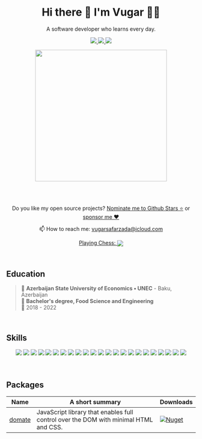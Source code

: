 <h1 align="center">
  Hi there 👋 I'm Vugar 👨‍💻
</h1>

<p align="center">
  A software developer who learns every day.
</p>

<p align="center">
  <a href="https://github.com/sponsors/vugarsafarzada">
    <img src="https://img.shields.io/badge/sponsor-30363D?style=for-the-badge&logo=GitHub-Sponsors&logoColor=#white" />        
  </a>
  <a href="https://www.linkedin.com/in/vugar-safarzada/">
    <img src="https://img.shields.io/badge/linkedin-%230077B5.svg?&style=for-the-badge&logo=linkedin&logoColor=white" />
  </a>
  <a href="https://leetcode.com/u/vugarsafarzada/">
    <img src="https://img.shields.io/badge/-LeetCode-FFA116?style=for-the-badge&logo=LeetCode&logoColor=black" />
  </a>
</p>

<p align="center">
  <a href="#"><img src="https://github-readme-stats.vercel.app/api?username=vugarsafarzada&show_icons=true&count_private=true&theme=dark" width="350"></a>
</p>

<br/>
<br/>

<p align="center">
  Do you like my open source projects? <a href="https://stars.github.com/nominate/">Nominate me to Github Stars ⭐</a> or <a href="https://github.com/sponsors/vugarsafarzada">sponsor me ❤️</a>
</p>

<p align="center">
  📫 How to reach me: <a href="mailto:vugarsafarzada@icloud.com">vugarsafarzada@icloud.com</a>
</p>


<p align="center">
  <a href="https://www.chess.com/member/VugaSafarzada">Playing Chess:
<img align="center" src="https://img.shields.io/badge/dynamic/json?logo=chessdotcom&label=rating&query=%24.chess_rapid.last.rating&url=https%3A%2F%2Fapi.chess.com%2Fpub%2Fplayer%2FVugaSafarzada
%2Fstats"/></a>
</p>




<br/>

## Education

>📍 **Azerbaijan State University of Economics • UNEC** - Baku, Azerbaijan \
📖 **Bachelor's degree, Food Science and Engineering**\
📆 2018 - 2022 

<br/>

## Skills

<div align="center">
  <img src="https://img.shields.io/badge/TypeScript-007ACC?logo=typescript&logoColor=white" />
<img src="https://img.shields.io/badge/JavaScript-F7DF1E?logo=javascript&logoColor=000" />
<img src="https://img.shields.io/badge/React-%2320232a.svg?logo=react&logoColor=%2361DAFB" />
<img src="https://img.shields.io/badge/Redux-764ABC?logo=redux&logoColor=fff" />
<img src="https://img.shields.io/badge/Next.js-black?logo=next.js&logoColor=white" />
<img src="https://img.shields.io/badge/Vue.js-4FC08D?logo=vuedotjs&logoColor=fff" />
<img src="https://img.shields.io/badge/Nuxt-002E3B?logo=nuxt&logoColor=#00DC82" />
<img src="https://img.shields.io/badge/Vite-646CFF?logo=vite&logoColor=fff" />
<img src="https://img.shields.io/badge/HTML-%23E34F26.svg?logo=html5&logoColor=white" />
<img src="https://img.shields.io/badge/CSS-639?logo=css&logoColor=fff" />
<img src="https://img.shields.io/badge/Sass-C69?logo=sass&logoColor=fff" />
<img src="https://img.shields.io/badge/Tailwind%20CSS-%2338B2AC.svg?logo=tailwind-css&logoColor=white" />
<img src="https://img.shields.io/badge/Bootstrap-7952B3?logo=bootstrap&logoColor=fff" />
<img src="https://img.shields.io/badge/Cypress-69D3A7?logo=cypress&logoColor=fff" />
<img src="https://img.shields.io/badge/Docker-2496ED?logo=docker&logoColor=fff" />
<img src="https://img.shields.io/badge/Node.js-6DA55F?logo=node.js&logoColor=white" />
<img src="https://img.shields.io/badge/Express.js-%23404d59.svg?logo=express&logoColor=%2361DAFB" />
<img src="https://img.shields.io/badge/Nest.js-%23E0234E.svg?logo=nestjs&logoColor=white" />
<img src="https://img.shields.io/badge/Prisma-2D3748?logo=prisma&logoColor=white" />
<img src="https://img.shields.io/badge/Sequelize-52B0E7?logo=sequelize&logoColor=fff" />
<img src="https://img.shields.io/badge/MySQL-4479A1?logo=mysql&logoColor=fff" />
<img src="https://img.shields.io/badge/MongoDB-%234ea94b.svg?logo=mongodb&logoColor=white" />
<img src="https://img.shields.io/badge/Python-3776AB?logo=python&logoColor=fff" />
</div>

<br/>
<br/>

## Packages


| Name                 | A short summary                              | Downloads |
| -------------------- | -------------------------------------------- | --------- |
| [domate](https://github.com/vugarsafarzada/domate) | JavaScript library that enables full control over the DOM with minimal HTML and CSS.  | [![Nuget](https://img.shields.io/npm/dt/domate)](https://www.nuget.org/packages/domate) |

  

